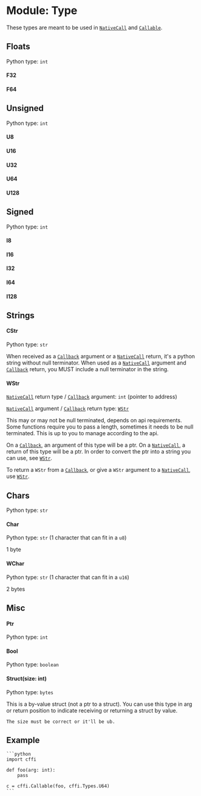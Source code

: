 # Module: Type

These types are meant to be used in [`NativeCall`](./objects-nativecall.md) and [`Callable`](./objects-callable.md).

## Floats
Python type: `int`

#### F32
#### F64

## Unsigned
Python type: `int`

#### U8
#### U16
#### U32
#### U64
#### U128

## Signed
Python type: `int`

#### I8
#### I16
#### I32
#### I64
#### I128

## Strings

#### CStr
Python type: `str`

When received as a [`Callback`](./objects-callable.md) argument or a [`NativeCall`](./objects-nativecall.md) return, it's a python string without null terminator. When used as a [`NativeCall`](./objects-nativecall.md) argument and [`Callback`](./objects-callable.md) return, you MUST include a null terminator in the string.

#### WStr
[`NativeCall`](./objects-nativecall.md) return type / [`Callback`](./objects-callable.md) argument: `int` (pointer to address)

[`NativeCall`](./objects-nativecall.md) argument / [`Callback`](./objects-callable.md) return type: [`WStr`](./objects-wstr.md)

This may or may not be null terminated, depends on api requirements. Some functions require you to pass a length, sometimes it needs to be null terminated. This is up to you to manage according to the api.

On a [`Callback`](./objects-callable.md), an argument of this type will be a ptr. On a [`NativeCall`](./objects-nativecall.md), a return of this type will be a ptr. In order to convert the ptr into a string you can use, see [`WStr`](./objects-wstr.md).

To return a `WStr` from a [`Callback`](./objects-callable.md), or give a `WStr` argument to a [`NativeCall`](./objects-nativecall.md), use [`WStr`](./objects-wstr.md).

## Chars
Python type: `str`

#### Char
Python type: `str` (1 character that can fit in a `u8`)

1 byte

#### WChar
Python type: `str` (1 character that can fit in a `u16`)

2 bytes

## Misc

#### Ptr
Python type: `int`

#### Bool
Python type: `boolean`

#### Struct(size: int)
Python type: `bytes`

This is a by-value struct (not a ptr to a struct). You can use this type in arg or return position to indicate receiving or returning a struct by value.

```admonish danger title=""
The size must be correct or it'll be ub.
```

## Example

~~~admonish example title=""
```python
import cffi

def foo(arg: int):
    pass

c = cffi.Callable(foo, cffi.Types.U64)
```
~~~
